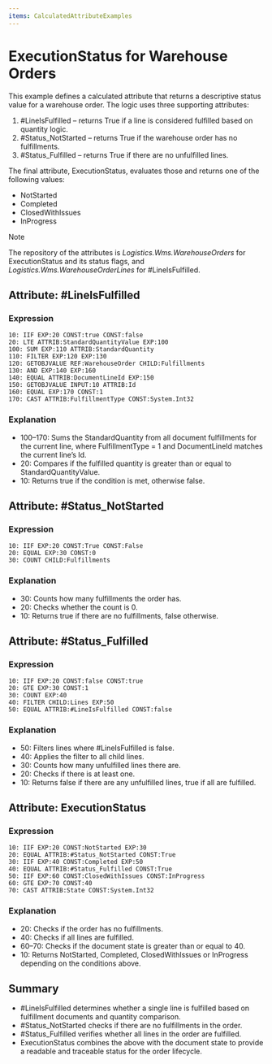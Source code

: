```yaml
---
items: CalculatedAttributeExamples
---
```


# ExecutionStatus for Warehouse Orders

This example defines a calculated attribute that returns a descriptive status value for a warehouse order. The logic uses three supporting attributes:

1. #LineIsFulfilled – returns True if a line is considered fulfilled based on quantity logic.
2. #Status_NotStarted – returns True if the warehouse order has no fulfillments.
3. #Status_Fulfilled – returns True if there are no unfulfilled lines.

The final attribute, ExecutionStatus, evaluates those and returns one of the following values:

- NotStarted  
- Completed  
- ClosedWithIssues  
- InProgress

> [!NOTE]  
> The repository of the attributes is *Logistics.Wms.WarehouseOrders* for ExecutionStatus and its status flags, and *Logistics.Wms.WarehouseOrderLines* for #LineIsFulfilled.

## Attribute: #LineIsFulfilled

### Expression
```
10: IIF EXP:20 CONST:true CONST:false  
20: LTE ATTRIB:StandardQuantityValue EXP:100  
100: SUM EXP:110 ATTRIB:StandardQuantity  
110: FILTER EXP:120 EXP:130  
120: GETOBJVALUE REF:WarehouseOrder CHILD:Fulfillments  
130: AND EXP:140 EXP:160  
140: EQUAL ATTRIB:DocumentLineId EXP:150  
150: GETOBJVALUE INPUT:10 ATTRIB:Id  
160: EQUAL EXP:170 CONST:1  
170: CAST ATTRIB:FulfillmentType CONST:System.Int32
```
### Explanation

- 100–170: Sums the StandardQuantity from all document fulfillments for the current line, where FulfillmentType = 1 and DocumentLineId matches the current line’s Id.
- 20: Compares if the fulfilled quantity is greater than or equal to StandardQuantityValue.
- 10: Returns true if the condition is met, otherwise false.

## Attribute: #Status_NotStarted

### Expression
```
10: IIF EXP:20 CONST:True CONST:False  
20: EQUAL EXP:30 CONST:0  
30: COUNT CHILD:Fulfillments
```
### Explanation

- 30: Counts how many fulfillments the order has.
- 20: Checks whether the count is 0.
- 10: Returns true if there are no fulfillments, false otherwise.

## Attribute: #Status_Fulfilled

### Expression
```
10: IIF EXP:20 CONST:false CONST:true  
20: GTE EXP:30 CONST:1  
30: COUNT EXP:40  
40: FILTER CHILD:Lines EXP:50  
50: EQUAL ATTRIB:#LineIsFulfilled CONST:false
```
### Explanation

- 50: Filters lines where #LineIsFulfilled is false.
- 40: Applies the filter to all child lines.
- 30: Counts how many unfulfilled lines there are.
- 20: Checks if there is at least one.
- 10: Returns false if there are any unfulfilled lines, true if all are fulfilled.

## Attribute: ExecutionStatus

### Expression
```
10: IIF EXP:20 CONST:NotStarted EXP:30  
20: EQUAL ATTRIB:#Status_NotStarted CONST:True  
30: IIF EXP:40 CONST:Completed EXP:50  
40: EQUAL ATTRIB:#Status_Fulfilled CONST:True  
50: IIF EXP:60 CONST:ClosedWithIssues CONST:InProgress  
60: GTE EXP:70 CONST:40  
70: CAST ATTRIB:State CONST:System.Int32
```
### Explanation

- 20: Checks if the order has no fulfillments.
- 40: Checks if all lines are fulfilled.
- 60–70: Checks if the document state is greater than or equal to 40.
- 10: Returns NotStarted, Completed, ClosedWithIssues or InProgress depending on the conditions above.

## Summary

- #LineIsFulfilled determines whether a single line is fulfilled based on fulfillment documents and quantity comparison.
- #Status_NotStarted checks if there are no fulfillments in the order.
- #Status_Fulfilled verifies whether all lines in the order are fulfilled.
- ExecutionStatus combines the above with the document state to provide a readable and traceable status for the order lifecycle.
